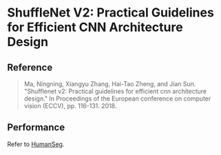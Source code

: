 # ShuffleNet V2: Practical Guidelines for Efficient CNN Architecture Design

## Reference

> Ma, Ningning, Xiangyu Zhang, Hai-Tao Zheng, and Jian Sun. "Shufflenet v2: Practical guidelines for efficient cnn architecture design." In Proceedings of the European conference on computer vision (ECCV), pp. 116-131. 2018.


## Performance
Refer to [HumanSeg](../../contrib/HumanSeg).

